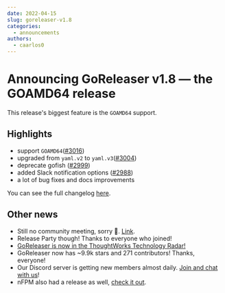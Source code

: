 ```yaml
---
date: 2022-04-15
slug: goreleaser-v1.8
categories:
  - announcements
authors:
  - caarlos0
---
```


# Announcing GoReleaser v1.8 — the GOAMD64 release

This release's biggest feature is the `GOAMD64` support.

<!-- more -->

## **Highlights**

- support `GOAMD64`([#3016](https://github.com/weyfonk/goreleaser/pull/3016))
- upgraded from `yaml.v2` to `yaml.v3`([#3004](https://github.com/weyfonk/goreleaser/pull/3004))
- deprecate gofish ([#2999](https://github.com/weyfonk/goreleaser/pull/2999))
- added Slack notification options ([#2988](https://github.com/weyfonk/goreleaser/pull/2988))
- a lot of bug fixes and docs improvements

You can see the full changelog [here](https://github.com/weyfonk/goreleaser/releases/tag/v1.8.0).

## **Other news**

- Still no community meeting, sorry 🫠. [Link](https://github.com/goreleaser/community/pull/2).
- Release Party though! Thanks to everyone who joined!
- [GoReleaser is now in the ThoughtWorks Technology Radar!](https://www.thoughtworks.com/radar/tools/goreleaser)
- GoReleaser now has ~9.9k stars and 271 contributors! Thanks, everyone!
- Our Discord server is getting new members almost daily. [Join and chat with us](https://discord.gg/RGEBtg8vQ6)!
- nFPM also had a release as well, [check it out](https://github.com/goreleaser/nfpm/releases).
